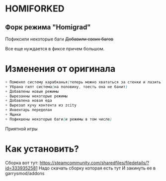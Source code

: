 # HOMIFORKED 
## Форк режима "Homigrad" 
Пофиксили некоторые баги
~~Добавили своих багов~~

Все еще нуждается в фиксе причем большом.

# Изменения от оригинала
```css
+ Поменял систему карабканья(теперь можно хвататься за стенки и лазить как на хомиграде от шарика)
+ Убрана гилт система(на половину, тоесть она не банит)
+ Добавлены новые режимы
- Вырезанны некоторые режимы 
+ Добавлена новая еда
+ Вырезал кучу контента из zcity
+ Инвентарь переделан
+ Ящики
+ Пофикшены некоторые баги(и режимы в том числе)
```

Приятной игры
# Как установить?
Сборка вот тут: https://steamcommunity.com/sharedfiles/filedetails/?id=3339352581
Надо скачать сборку которая есть тут 
И закинуть ее в garrysmod/addons
